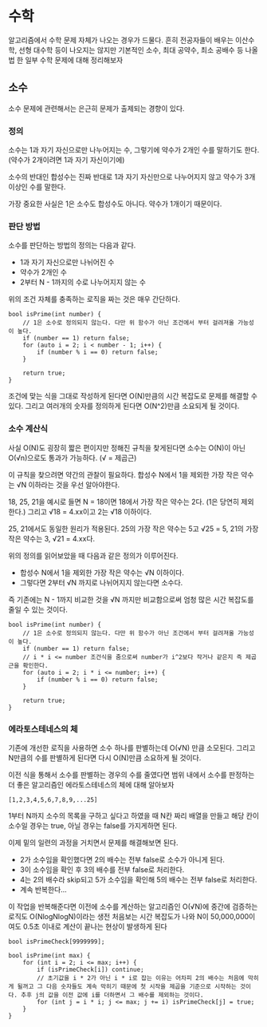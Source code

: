 # 수학

알고리즘에서 수학 문제 자체가 나오는 경우가 드물다. 흔히 전공자들이 배우는 이산수학, 선형 대수학 등이 나오지는 않지만 기본적인 소수, 최대 공약수, 최소 공배수 등 나올법 한 일부 수학 문제에 대해 정리해보자

## 소수

소수 문제에 관련해서는 은근히 문제가 출제되는 경향이 있다.

### 정의

소수는 1과 자기 자신으로만 나누어지는 수, 그렇기에 약수가 2개인 수를 말하기도 한다. (약수가 2개이려면 1과 자기 자신이기에)

소수의 반대인 합성수는 진짜 반대로 1과 자기 자신만으로 나누어지지 않고 약수가 3개 이상인 수를 말한다.

가장 중요한 사실은 1은 소수도 합성수도 아니다. 약수가 1개이기 때문이다.

### 판단 방법

소수를 판단하는 방법의 정의는 다음과 같다.

- 1과 자기 자신으로만 나뉘어진 수
- 약수가 2개인 수
- 2부터 N - 1까지의 수로 나누어지지 않는 수

위의 조건 자체를 충족하는 로직을 짜는 것은 매우 간단하다.

```
bool isPrime(int number) {
    // 1은 소수로 정의되지 않는다. 다만 위 함수가 아닌 조건에서 부터 걸려져올 가능성이 높다.
    if (number == 1) return false;
    for (auto i = 2; i < number - 1; i++) {
        if (number % i == 0) return false;
    }

    return true;
}
```

조건에 맞는 식을 그대로 작성하게 된다면 O(N)만큼의 시간 복잡도로 문제를 해결할 수 있다. 그리고 여러개의 숫자를 정의하게 된다면 O(N^2)만큼 소요되게 될 것이다.

### 소수 계산식

사실 O(N)도 굉장히 짧은 편이지만 정해진 규칙을 찾게된다면 소수는 O(N)이 아닌 O(√n)으로도 통과가 가능하다. (√ = 제곱근)

이 규칙을 찾으려면 약간의 관찰이 필요하다. 합성수 N에서 1을 제외한 가장 작은 약수는 √N 이하라는 것을 우선 알아야한다.

18, 25, 21을 예시로 들면 N = 18이면 18에서 가장 작은 약수는 2다. (1은 당연히 제외한다.) 그리고 √18 = 4.xx이고 2는 √18 이하이다.

25, 21에서도 동일한 원리가 적용된다. 25의 가장 작은 약수는 5고 √25 = 5, 21의 가장 작은 약수는 3, √21 = 4.xx다.

위의 정의를 읽어보았을 때 다음과 같은 정의가 이루어진다.

- 합성수 N에서 1을 제외한 가장 작은 약수는 √N 이하이다.
- 그렇다면 2부터 √N 까지로 나뉘어지지 않는다면 소수다.

즉 기존에는 N - 1까지 비교한 것을 √N 까지만 비교함으로써 엄청 많은 시간 복잡도를 줄일 수 있는 것이다.

```
bool isPrime(int number) {
    // 1은 소수로 정의되지 않는다. 다만 위 함수가 아닌 조건에서 부터 걸려져올 가능성이 높다.
    if (number == 1) return false;
    // i * i <= number 조건식을 줌으로써 number가 i^2보다 작거나 같은지 즉 제곱근을 확인한다.
    for (auto i = 2; i * i <= number; i++) {
        if (number % i == 0) return false;
    }

    return true;
}
```

### 에라토스테네스의 체

기존에 개선한 로직을 사용하면 소수 하나를 판별하는데 O(√N) 만큼 소모된다. 그리고 N만큼의 수를 판별하게 된다면 다시 O(N)만큼 소요하게 될 것이다.

이전 식을 통해서 소수를 판별하는 경우의 수를 줄였다면 범위 내에서 소수를 판정하는 더 좋은 알고리즘인 에라토스테네스의 체에 대해 알아보자

```
[1,2,3,4,5,6,7,8,9,...25]
```

1부터 N까지 소수의 목록을 구하고 싶다고 하였을 때 N칸 짜리 배열을 만들고 해당 칸이 소수일 경우는 true, 아닐 경우는 false를 가지게하면 된다.

이제 밑의 일련의 과정을 거치면서 문제를 해결해보면 된다.

- 2가 소수임을 확인했다면 2의 배수는 전부 false로 소수가 아니게 된다.
- 3이 소수임을 확인 후 3의 배수를 전부 false로 처리한다.
- 4는 2의 배수라 skip되고 5가 소수임을 확인해 5의 배수는 전부 false로 처리한다.
- 계속 반복한다...

이 작업을 반복해준다면 이전에 소수를 계산하는 알고리즘인 O(√N)에 중간에 검증하는 로직도 O(NlogNlogN)이라는 생전 처음보는 시간 복잡도가 나와 N이 50,000,000이여도 0.5초 이내로 계산이 끝나는 현상이 발생하게 된다

```
bool isPrimeCheck[9999999];

bool isPrime(int max) {
    for (int i = 2; i <= max; i++) {
        if (isPrimeCheck[i]) continue;
        // 초기값을 i * 2가 아닌 i * i로 잡는 이유는 어차피 2의 배수는 처음에 막히게 될꺼고 그 다음 숫자들도 계속 막히기 때문에 첫 시작을 제곱을 기준으로 시작하는 것이다. 추후 j의 값을 이전 값에 i를 더하면서 그 배수를 제외하는 것이다.
        for (int j = i * i; j <= max; j += i) isPrimeCheck[j] = true;
    }
}
```
